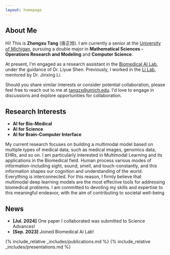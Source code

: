 ```yaml
---
layout: homepage
---
```


## About Me

Hi! This is **Zhengxu Tang** (唐正旭). I am currently a senior at the [University of Michigan](https://umich.edu), pursuing a double major in **Mathematical Sciences - Operations Research and Modeling** and **Computer Science**. 

At present, I'm engaged as a research assistant in the [Biomedical AI Lab](https://liyueshen.engin.umich.edu/), under the guidance of Dr. Liyue Shen. Previously, I worked in the [Li Lab](https://www.labli.net/), mentored by Dr. Jinxing Li. 

Should you share similar interests or consider potential collaboration, please feel free to reach out to me at tangzx@umich.edu. I'd love to engage in discussions and explore opportunities for collaboration.

## Research Interests

- **AI for Bio-Medical** 
- **AI for Science**
- **AI for Brain-Computer Interface** 

My current research focuses on building a multimodal model based on multiple types of medical data, such as medical images, genomics data, EHRs, and so on. I am particularly interested in Multimodal Learning and its applications in the Biomedical field. Human process various modes of information-including sight, sound, smell, and touch-constantly, and this information shapes our cognition and understanding of the world. Everything is interconnected. For this reason, I firmly believe that multimodal deep learning models are the most effective tools for addressing biomedical problems. l am committed to devoting my skills and expertise to this meaningful endeavor, with the aim of contributing to societal well-being

## News
- **[Jul. 2024]** One paper I collaborated was submitted to Science Advances!
- **[Sep. 2023]** Joined Biomedical Ai Lab!

{% include_relative _includes/publications.md %}
{% include_relative _includes/presentations.md %}

